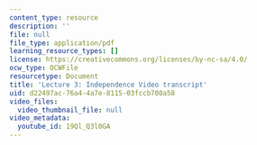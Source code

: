 ```yaml
---
content_type: resource
description: ''
file: null
file_type: application/pdf
learning_resource_types: []
license: https://creativecommons.org/licenses/by-nc-sa/4.0/
ocw_type: OCWFile
resourcetype: Document
title: 'Lecture 3: Independence Video transcript'
uid: d22497ac-76a4-4a7e-8115-03fccb700a58
video_files:
  video_thumbnail_file: null
video_metadata:
  youtube_id: 19Ql_Q3l0GA
---
```

